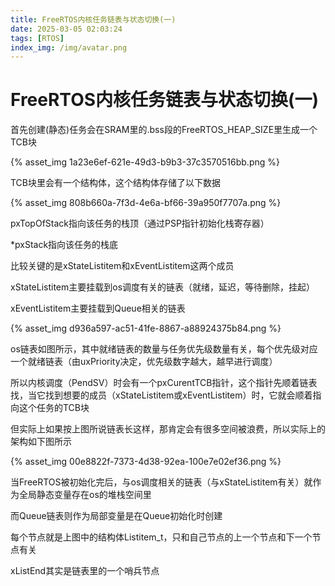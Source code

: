 ```yaml
---
title: FreeRTOS内核任务链表与状态切换(一)
date: 2025-03-05 02:03:24
tags: [RTOS]
index_img: /img/avatar.png
---
```


# **FreeRTOS内核任务链表与状态切换(一)**

首先创建(静态)任务会在SRAM里的.bss段的FreeRTOS_HEAP_SIZE里生成一个TCB块

{% asset_img 1a23e6ef-621e-49d3-b9b3-37c3570516bb.png  %}

TCB块里会有一个结构体，这个结构体存储了以下数据

{% asset_img 808b660a-7f3d-4e6a-bf66-39a950f7707a.png  %}

pxTopOfStack指向该任务的栈顶（通过PSP指针初始化栈寄存器）

*pxStack指向该任务的栈底

比较关键的是xStateListitem和xEventListitem这两个成员

xStateListitem主要挂载到os调度有关的链表（就绪，延迟，等待删除，挂起）

xEventListitem主要挂载到Queue相关的链表

{% asset_img d936a597-ac51-41fe-8867-a88924375b84.png %}

os链表如图所示，其中就绪链表的数量与任务优先级数量有关，每个优先级对应一个就绪链表（由uxPriority决定，优先级数字越大，越早进行调度）

所以内核调度（PendSV）时会有一个pxCurentTCB指针，这个指针先顺着链表找，当它找到想要的成员（xStateListitem或xEventListitem）时，它就会顺着指向这个任务的TCB块

但实际上如果按上图所说链表长这样，那肯定会有很多空间被浪费，所以实际上的架构如下图所示

{% asset_img 00e8822f-7373-4d38-92ea-100e7e02ef36.png  %}

当FreeRTOS被初始化完后，与os调度相关的链表（与xStateListitem有关）就作为全局静态变量存在os的堆栈空间里

而Queue链表则作为局部变量是在Queue初始化时创建

每个节点就是上图中的结构体Listitem_t，只和自己节点的上一个节点和下一个节点有关

xListEnd其实是链表里的一个哨兵节点